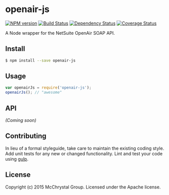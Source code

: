 # openair-js 
[![NPM version][npm-image]][npm-url] [![Build Status][travis-image]][travis-url] [![Dependency Status][daviddm-url]][daviddm-image] [![Coverage Status][coveralls-image]][coveralls-url]

A Node wrapper for the NetSuite OpenAir SOAP API.


## Install

```bash
$ npm install --save openair-js
```


## Usage

```javascript
var openairJs = require('openair-js');
openairJs(); // "awesome"
```

## API

_(Coming soon)_


## Contributing

In lieu of a formal styleguide, take care to maintain the existing coding style. Add unit tests for any new or changed functionality. Lint and test your code using [gulp](http://gulpjs.com/).


## License

Copyright (c) 2015 McChrystal Group. Licensed under the Apache license.



[npm-url]: https://npmjs.org/package/openair-js
[npm-image]: https://badge.fury.io/js/openair-js.svg
[travis-url]: https://travis-ci.org/CrossLead/openair-js
[travis-image]: https://travis-ci.org/CrossLead/openair-js.svg?branch=master
[daviddm-url]: https://david-dm.org/CrossLead/openair-js.svg?theme=shields.io
[daviddm-image]: https://david-dm.org/CrossLead/openair-js
[coveralls-url]: https://coveralls.io/r/CrossLead/openair-js
[coveralls-image]: https://coveralls.io/repos/CrossLead/openair-js/badge.png
